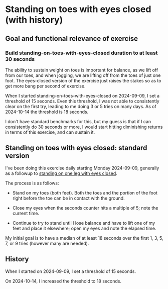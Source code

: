 # Standing on toes with eyes closed (with history)

## Goal and functional relevance of exercise

### Build standing-on-toes-with-eyes-closed duration to at least 30 seconds

The ability to sustain weight on toes is important for balance, as we
lift off from our toes, and when jogging, we are lifting off from the
toes of just one foot. The eyes-closed version of the exercise just
raises the stakes so as to get more bang per second of exercise.

When I started standing-on-toes-with-eyes-closed on 2024-09-09, I set
a threshold of 15 seconds. Even this threshold, I was not able to
consistently clear on the first try, leading to me doing 3 or 5 tries
on many days. As of 2024-10-14 the threshold is 18 seconds.

I don't have standard benchmarks for this, but my guess is that if I
can consistently do 30 seconds or more, I would start hitting
diminishing returns in terms of this exercise, and can sustain it.

## Standing on toes with eyes closed: standard version

I've been doing this exercise daily starting Monday 2024-09-09,
generally as a followup to [standing on one leg with eyes
closed](standing-on-one-leg-with-eyes-closed-with-history.md).

The process is as follows:

* Stand on my toes (both feet). Both the toes and the portion of the
  foot right before the toe can be in contact with the ground.

* Close my eyes when the seconds counter hits a multiple of 5; note
  the current time.

* Continue to try to stand until I lose balance and have to lift one
  of my feet and place it elsewhere; open my eyes and note the elapsed
  time.

My initial goal is to have a median of at least 18 seconds over the
first 1, 3, 5, 7, or 9 tries (however many are needed).

## History

When I started on 2024-09-09, I set a threshold of 15 seconds.

On 2024-10-14, I increased the threshold to 18 seconds.
